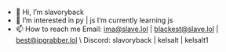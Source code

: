 - 👋 Hi, I’m slavoryback
- 👀 I’m interested in py | js
I’m currently learning js
- 📫 How to reach me Email: ima@slave.lol | blackest@slave.lol | best@ipgrabber.lol \ Discord: slavoryback | kelsalt | kelsalt1
